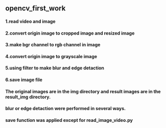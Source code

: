 ## opencv_first_work

#### 1.read video and image

#### 2.convert origin image to cropped image and resized image

#### 3.make bgr channel to rgb channel in image

#### 4.convert origin image to grayscale image

#### 5.using filter to make blur and edge detaction

#### 6.save image file


#### The original images are in the img directory and result images are in the result_img directory.

#### blur or edge detaction were performed in several ways.

#### save function was applied except for read_image_video.py

